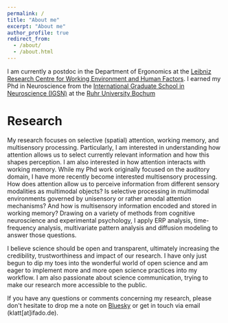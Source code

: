 ```yaml
---
permalink: /
title: "About me"
excerpt: "About me"
author_profile: true
redirect_from: 
  - /about/
  - /about.html
---
```


I am currently a postdoc in the Department of Ergonomics at the [Leibniz Research Centre for Working Environment and Human Factors](https://www.ifado.de/ifadoen/?noredirect=en_US). I earned my Phd in Neuroscience from the [International Graduate School in Neuroscience (IGSN)](https://www.ruhr-uni-bochum.de/igsn/) at the [Ruhr University Bochum](https://www.ruhr-uni-bochum.de/de)

Research
======
My research focuses on selective (spatial) attention, working memory, and multisensory processing. Particularly, I am interested in understanding how attention allows us to select currently relevant information and how this shapes perception. I am also interested in how attention interacts with working memory. While my Phd work originally focused on the auditory domain, I have more recently become interested multisensory processing. How does attention allow us to perceive information from different sensory modalities as multimodal objects? Is selective processing in multimodal environments governed by unisensory or rather amodal attention mechanisms? And how is multisensory information encoded and stored in working memory? Drawing on a variety of methods from cognitive neuroscience and experimental psychology, I apply ERP analysis, time-frequency analysis, multivariate pattern analysis and diffusion modeling to answer those questions. 

I believe science should be open and transparent, ultimately increasing the credibility, trustworthiness and impact of our research. I have only just begun to dip my toes into the wonderful world of open science and am eager to implement more and more open science practices into my workflow. I am also passionate about science communication, trying to make our research more accessible to the public. 

If you have any questions or comments concerning my research, please don't hesitate to drop me a note on [Bluesky]([https://bsky.app/profile/lauraklatt.bsky.social]) or get in touch via email (klatt[at]ifado.de). 


